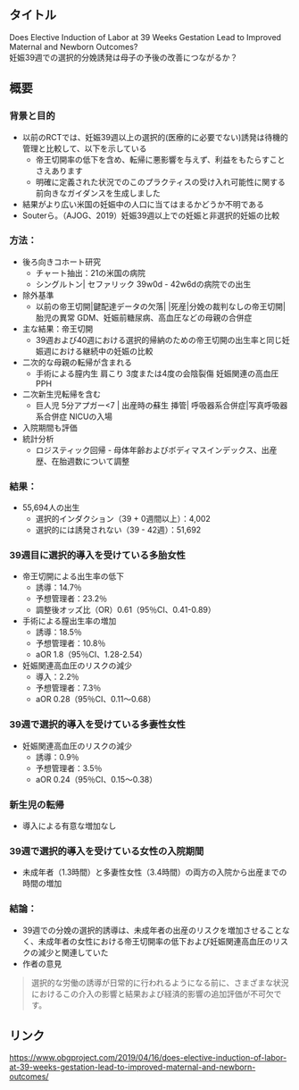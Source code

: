 ## タイトル
Does Elective Induction of Labor at 39 Weeks Gestation Lead to Improved Maternal and Newborn Outcomes?  
妊娠39週での選択的分娩誘発は母子の予後の改善につながるか？

## 概要
### 背景と目的
* 以前のRCTでは、妊娠39週以上の選択的(医療的に必要でない)誘発は待機的管理と比較して、以下を示している
  * 帝王切開率の低下を含め、転帰に悪影響を与えず、利益をもたらすことさえあります
  * 明確に定義された状況でのこのプラクティスの受け入れ可能性に関する前向きなガイダンスを生成しました
* 結果がより広い米国の妊娠中の人口に当てはまるかどうか不明である
* Souterら。（AJOG、2019）妊娠39週以上での妊娠と非選択的妊娠の比較
### 方法：
* 後ろ向きコホート研究
  * チャート抽出：21の米国の病院
  * シングルトン| セファリック 39w0d - 42w6dの病院での出生
* 除外基準
  * 以前の帝王切開|鍵配達データの欠落| |死産|分娩の裁判なしの帝王切開| 胎児の異常 GDM、妊娠前糖尿病、高血圧などの母親の合併症
* 主な結果：帝王切開
  * 39週および40週における選択的帰納のための帝王切開の出生率と同じ妊娠週における継続中の妊娠の比較
* 二次的な母親の転帰が含まれる
  * 手術による膣内生 肩こり 3度または4度の会陰裂傷 妊娠関連の高血圧 PPH
* 二次新生児転帰を含む
  * 巨人児 5分アプガー<7 | 出産時の蘇生 挿管| 呼吸器系合併症|写真呼吸器系合併症 NICUの入場
* 入院期間も評価
* 統計分析
  * ロジスティック回帰 - 母体年齢およびボディマスインデックス、出産歴、在胎週数について調整
### 結果：
* 55,694人の出生
  * 選択的インダクション（39 + 0週間以上）：4,002
  * 選択的には誘発されない（39 - 42週）：51,692
### 39週目に選択的導入を受けている多胎女性
* 帝王切開による出生率の低下
  * 誘導：14.7％
  * 予想管理者：23.2％
  * 調整後オッズ比（OR）0.61（95％CI、0.41-0.89）
* 手術による膣出生率の増加
  * 誘導：18.5％
  * 予想管理者：10.8％
  * aOR 1.8（95％CI、1.28-2.54）
* 妊娠関連高血圧のリスクの減少
  * 導入：2.2％
  * 予想管理者：7.3％
  * aOR 0.28（95％CI、0.11〜0.68）
### 39週で選択的導入を受けている多妻性女性
* 妊娠関連高血圧のリスクの減少
  * 誘導：0.9％
  * 予想管理者：3.5％
  * aOR 0.24（95％CI、0.15〜0.38）
### 新生児の転帰
* 導入による有意な増加なし
### 39週で選択的導入を受けている女性の入院期間
* 未成年者（1.3時間）と多妻性女性（3.4時間）の両方の入院から出産までの時間の増加
### 結論：
* 39週での分娩の選択的誘導は、未成年者の出産のリスクを増加させることなく、未成年者の女性における帝王切開率の低下および妊娠関連高血圧のリスクの減少と関連していた
* 作者の意見
> 選択的な労働の誘導が日常的に行われるようになる前に、さまざまな状況におけるこの介入の影響と結果および経済的影響の追加評価が不可欠です。

## リンク
https://www.obgproject.com/2019/04/16/does-elective-induction-of-labor-at-39-weeks-gestation-lead-to-improved-maternal-and-newborn-outcomes/
